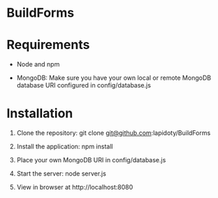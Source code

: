 # BuildForms
# Requirements

- Node and npm

- MongoDB: Make sure you have your own local or remote MongoDB database URI configured in config/database.js

# Installation

1. Clone the repository: git clone git@github.com:lapidoty/BuildForms

2. Install the application: npm install

3. Place your own MongoDB URI in config/database.js

4. Start the server: node server.js

5. View in browser at http://localhost:8080
